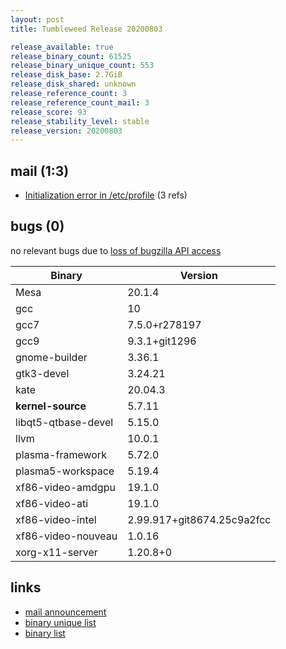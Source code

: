 ```yaml
---
layout: post
title: Tumbleweed Release 20200803

release_available: true
release_binary_count: 61525
release_binary_unique_count: 553
release_disk_base: 2.7GiB
release_disk_shared: unknown
release_reference_count: 3
release_reference_count_mail: 3
release_score: 93
release_stability_level: stable
release_version: 20200803
---
```


## mail (1:3)

- [Initialization error in /etc/profile](https://lists.opensuse.org/opensuse-factory/2020-08/msg00052.html) (3 refs)

## bugs (0)

<!--more-->

no relevant bugs due to [loss of bugzilla API access](https://bugzilla.opensuse.org/show_bug.cgi?id=1157722)

Binary | Version
--- | ---
Mesa | 20.1.4
gcc | 10
gcc7 | 7.5.0+r278197
gcc9 | 9.3.1+git1296
gnome-builder | 3.36.1
gtk3-devel | 3.24.21
kate | 20.04.3
**kernel-source** | 5.7.11
libqt5-qtbase-devel | 5.15.0
llvm | 10.0.1
plasma-framework | 5.72.0
plasma5-workspace | 5.19.4
xf86-video-amdgpu | 19.1.0
xf86-video-ati | 19.1.0
xf86-video-intel | 2.99.917+git8674.25c9a2fcc
xf86-video-nouveau | 1.0.16
xorg-x11-server | 1.20.8+0

## links

- [mail announcement](https://lists.opensuse.org/opensuse-factory/2020-08/msg00051.html)
- [binary unique list](http://download.opensuse.org/history/20200803/rpm.unique.list)
- [binary list](http://download.opensuse.org/history/20200803/rpm.list)
